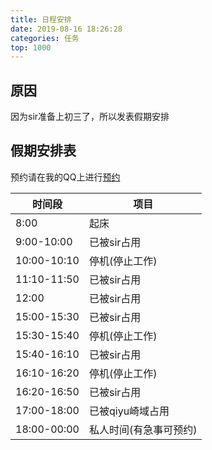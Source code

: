 ```yaml
---
title: 日程安排
date: 2019-08-16 18:26:28
categories: 任务
top: 1000
---
```


## 原因

因为sir准备上初三了，所以发表假期安排

## 假期安排表

预约请在我的QQ上进行<a target="_blank" rel="nofollow" href="http://sighttp.qq.com/authd?IDKEY=71a0198b3ce67ee5e02cc448f0e1e3b0bb0b12619a5ca76e">预约</a>

| 时间段 | 项目 |
| --- | --- |
| 8:00 | 起床 |
| 9:00-10:00 | 已被sir占用 |
| 10:00-10:10 | 停机(停止工作) |
| 11:10-11:50 | 已被sir占用 |
| 12:00 | 已被sir占用 |
| 15:00-15:30 | 已被sir占用 |
| 15:30-15:40 | 停机(停止工作) |
| 15:40-16:10 | 已被sir占用 |
| 16:10-16:20 | 停机(停止工作) |
| 16:20-16:50 | 已被sir占用 |
| 17:00-18:00 | 已被qiyu崎域占用 |
| 18:00-00:00 | 私人时间(有急事可预约) |

